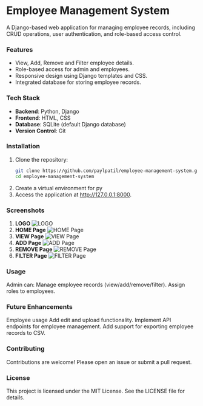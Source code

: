 # Employee Management System

A Django-based web application for managing employee records, including CRUD operations, user authentication, and role-based access control.

### Features
- View, Add, Remove and Filter employee details.
- Role-based access for admin and employees.
- Responsive design using Django templates and CSS.
- Integrated database for storing employee records.

### Tech Stack
- **Backend**: Python, Django
- **Frontend**: HTML, CSS
- **Database**: SQLite (default Django database)
- **Version Control**: Git

### Installation

1. Clone the repository:
   ```bash
   git clone https://github.com/paylpatil/employee-management-system.git
   cd employee-management-system
2. Create a virtual environment for py
3. Access the application at http://127.0.0.1:8000.
   
### Screenshots
1. **LOGO** ![LOGO](static/screenshots/EMS%20LOGO.png)
2. **HOME Page** ![HOME Page](static/screenshots/EMS%20home.png)
3. **VIEW Page** ![VIEW Page](static/screenshots/EMS%20view.png)
4. **ADD Page** ![ADD Page](static/screenshots/EMS%20add.png)
5. **REMOVE Page** ![REMOVE Page](static/screenshots/EMS%20remove.png)
6. **FILTER Page** ![FILTER Page](static/screenshots/EMS%20filter.png)

### Usage
Admin can:
Manage employee records (view/add/remove/filter).
Assign roles to employees.

### Future Enhancements
Employee usage
Add edit and upload functionality.
Implement API endpoints for employee management.
Add support for exporting employee records to CSV.

### Contributing
Contributions are welcome! Please open an issue or submit a pull request.

### License
This project is licensed under the MIT License. See the LICENSE file for details.

